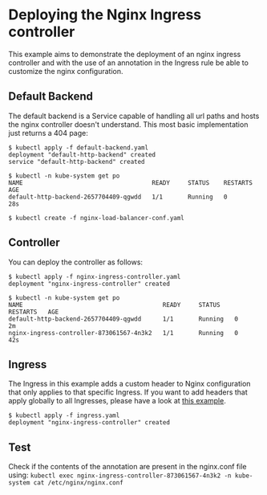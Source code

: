 # Deploying the Nginx Ingress controller

This example aims to demonstrate the deployment of an nginx ingress controller and
with the use of an annotation in the Ingress rule be able to customize the nginx 
configuration.

## Default Backend

The default backend is a Service capable of handling all url paths and hosts the
nginx controller doesn't understand. This most basic implementation just returns
a 404 page:

```console
$ kubectl apply -f default-backend.yaml
deployment "default-http-backend" created
service "default-http-backend" created

$ kubectl -n kube-system get po
NAME                                    READY     STATUS    RESTARTS   AGE
default-http-backend-2657704409-qgwdd   1/1       Running   0          28s
```

```console
$ kubectl create -f nginx-load-balancer-conf.yaml
```

## Controller

You can deploy the controller as follows:

```console
$ kubectl apply -f nginx-ingress-controller.yaml
deployment "nginx-ingress-controller" created

$ kubectl -n kube-system get po
NAME                                       READY     STATUS    RESTARTS   AGE
default-http-backend-2657704409-qgwdd      1/1       Running   0          2m
nginx-ingress-controller-873061567-4n3k2   1/1       Running   0          42s
```

## Ingress
The Ingress in this example adds a custom header to Nginx configuration that only applies to that specific Ingress. If you want to add headers that apply globally to all Ingresses, please have a look at [this example](/examples/customization/custom-headers/nginx).

```console
$ kubectl apply -f ingress.yaml
deployment "nginx-ingress-controller" created
```

## Test

Check if the contents of the annotation are present in the nginx.conf file using:
`kubectl exec nginx-ingress-controller-873061567-4n3k2 -n kube-system cat /etc/nginx/nginx.conf`
